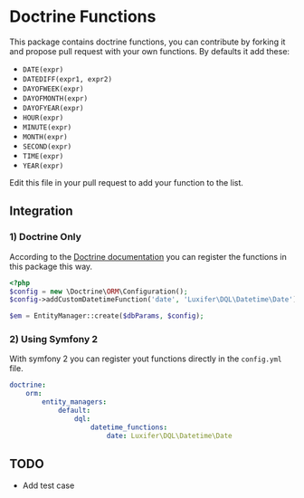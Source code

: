 Doctrine Functions
==================

This package contains doctrine functions, you can contribute by forking it and propose pull request with your own functions.
By defaults it add these:

* `DATE(expr)`
* `DATEDIFF(expr1, expr2)`
* `DAYOFWEEK(expr)`
* `DAYOFMONTH(expr)`
* `DAYOFYEAR(expr)`
* `HOUR(expr)`
* `MINUTE(expr)`
* `MONTH(expr)`
* `SECOND(expr)`
* `TIME(expr)`
* `YEAR(expr)`

Edit this file in your pull request to add your function to the list.

Integration
-----------

### 1) Doctrine Only

According to the [Doctrine documentation](http://docs.doctrine-project.org/en/2.0.x/cookbook/dql-user-defined-functions.html "Doctrine documentation") you can register the functions in this package this way.

```php
<?php
$config = new \Doctrine\ORM\Configuration();
$config->addCustomDatetimeFunction('date', 'Luxifer\DQL\Datetime\Date');

$em = EntityManager::create($dbParams, $config);
```

### 2) Using Symfony 2

With symfony 2 you can register yout functions directly in the `config.yml` file.

```yaml
doctrine:
    orm:
        entity_managers:
            default:
                dql:
                    datetime_functions:
                        date: Luxifer\DQL\Datetime\Date
```

TODO
----

* Add test case